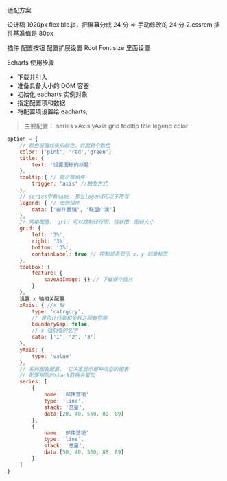 适配方案

设计稿 1920px
flexible.js，把屏幕分成 24 分 => 手动修改的 24 分
2.cssrem 插件基准值是 80px

插件 配置按钮 配置扩展设置 Root Font size 里面设置

Echarts 使用步骤

- 下载并引入
- 准备具备大小的 DOM 容器
- 初始化 eacharts 实例对象
- 指定配置项和数据
- 将配置项设置给 eacharts;

> 主要配置： series xAxis yAxis grid tooltip title legend color

```js
option = {
    // 颜色设置线条的颜色，后面是个数组
    color: ['pink', 'red','green']
    title: {
        text: '设置图标的标题'
    },
    tooltip:{ // 提示框组件
        trigger: 'axis' //触发方式
    },
    // series中有name，那么legend可以不用写
    legend: { // 图例组件
        data: ['邮件营销', '联盟广澳']
    },
    // 网格配置， grid 可以控制线行图，柱状图，图标大小
    grid: {
        left: '3%',
        right: '3%',
        bottom: '3%',
        containLabel: true // 控制是否显示 x，y 刻度标签
    },
    toolbox: {
        feature: {
            saveAdImage: {} // 下载保存图片
        }
    },
    设置 x 轴相关配置
    xAxis: { //x 轴
        type: 'catrgory',
        // 是否让线条和坐标之间有空隙
        boundaryGap: false,
        // x 轴刻度的名字
        data: ['1', '2', '3']
    },
    yAxis: {
        type: 'value'
    },
    // 系列图表配置， 它决定显示那种类型的图表
    // 配置相同的stack数据会累加
    series: [
        {
            name: '邮件营销'
            type: 'line',
            stack: '总量',
            data:[20, 40, 560, 88, 89]
        },
        {
            name: '邮件营销'
            type: 'line',
            stack: '总量',
            data:[50, 40, 560, 88, 89]
        }
    ]
}

```
